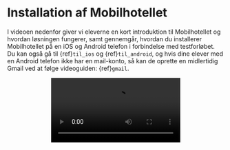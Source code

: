 # Installation af Mobilhotellet

I videoen nedenfor giver vi eleverne en kort introduktion til Mobilhotellet og hvordan løsningen fungerer, samt gennemgår, hvordan du installerer Mobilhotellet på en iOS og Android telefon i forbindelse med testforløbet. Du kan også gå til {ref}`til_ios` og {ref}`til_android`, og hvis dine elever med en Android telefon ikke har en mail-konto, så kan de oprette en midlertidig Gmail ved at følge videoguiden: {ref}`gmail`.

<center><video controls autoplay loop="true" width="300">
    <source src="../../_static/videos/introduktion_og_installation.mp4">
</video></center>
